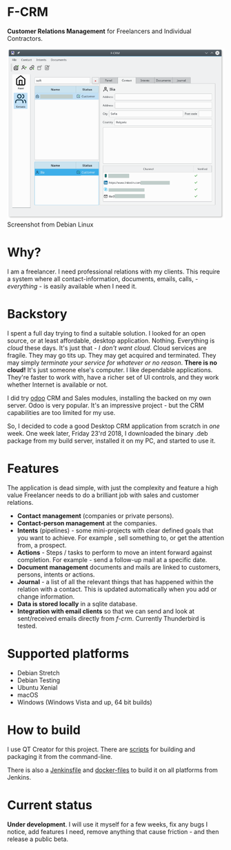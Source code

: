 # F-CRM

**Customer Relations Management** for Freelancers and Individual Contractors.

![f-crm on Linux](doc/f-crm.png)
<br>Screenshot from Debian Linux

# Why?
I am a freelancer. I need professional relations with my clients. This require a system where all contact-information, documents, emails, calls, - *everything* - is easily available when I need it.

# Backstory
I spent a full day trying to find a suitable solution. I looked for an open source, or at least affordable, desktop application. Nothing. Everything is *cloud* these days. It's just that - *I don't want cloud*. Cloud services are fragile. They may go tits up. They may get acquired and terminated. They may simply *terminate your service for whatever or no reason*. **There is no cloud!** It's just someone else's computer. I like dependable applications. They're faster to work with, have a richer set of UI controls, and they work whether Internet is available or not.

I did try [odoo](https://www.odoo.com/) CRM and Sales modules, installing the backed on my own server. Odoo is very popular. It's an impressive project - but the CRM capabilities are too limited for my use.

So, I decided to code a good Desktop CRM application from scratch in *one* week. One week later, Friday 23'rd 2018, I downloaded the binary .deb package from my build server, installed it on my PC, and started to use it.

# Features
The application is dead simple, with just the complexity and feature a high value Freelancer needs to do a brilliant job with sales and customer relations.

- **Contact management** (companies or private persons).
- **Contact-person management** at the companies.
- **Intents** (pipelines) - some mini-projects with clear defined goals that you want to achieve. For example , sell something to, or get the attention from, a prospect.
- **Actions** - Steps / tasks to perform to move an intent forward against completion. For example - send a follow-up mail at a specific date.
- **Document management** documents and mails are linked to customers, persons, intents or actions.
- **Journal** - a list of all the relevant things that has happened within the relation with a contact. This is updated automatically when you add or change information.
- **Data is stored locally** in a sqlite database.
- **Integration with email clients** so that we can send and look at sent/received emails directly from *f-crm*. Currently Thunderbird is tested.

# Supported platforms
 - Debian Stretch
 - Debian Testing
 - Ubuntu Xenial
 - macOS
 - Windows (Windows Vista and up, 64 bit builds)

# How to build
I use QT Creator for this project. There are [scripts](scripts) for building and packaging it from the command-line.

There is also a [Jenkinsfile](ci/jenkins/Jenkinsfile.groovy) and [docker-files](ci/jenkins/) to build it on all platforms from Jenkins.

# Current status
**Under development**. I will use it myself for a few weeks, fix any bugs I notice, add features I need, remove anything that cause friction - and then release a public beta.
